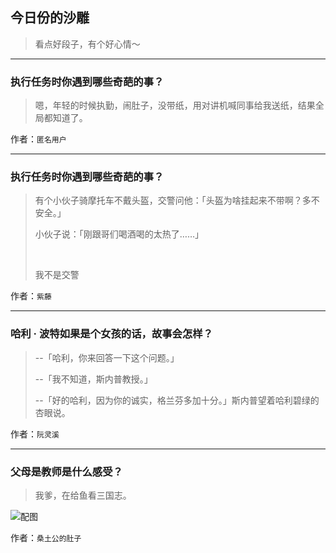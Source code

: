 ## 今日份的沙雕

> 看点好段子，有个好心情～


 
---

### 执行任务时你遇到哪些奇葩的事？

> 嗯，年轻的时候执勤，闹肚子，没带纸，用对讲机喊同事给我送纸，结果全局都知道了。


作者：`匿名用户`

---

### 执行任务时你遇到哪些奇葩的事？

> 有个小伙子骑摩托车不戴头盔，交警问他：「头盔为啥挂起来不带啊？多不安全。」
> 
> 小伙子说：「刚跟哥们喝酒喝的太热了……」
> 
>  
> 
> 我不是交警


作者：`紫藤`

---

### 哈利 · 波特如果是个女孩的话，故事会怎样？

> --「哈利，你来回答一下这个问题。」
> 
> --「我不知道，斯内普教授。」
> 
> --「好的哈利，因为你的诚实，格兰芬多加十分。」斯内普望着哈利碧绿的杏眼说。


作者：`阮灵溪`

---

### 父母是教师是什么感受？

> 我爹，在给鱼看三国志。



![配图](http://pic1.zhimg.com/70/f2ad9e93d424b32ee9f7543b546e7ed4_b.jpg)


作者：`桑土公的肚子`